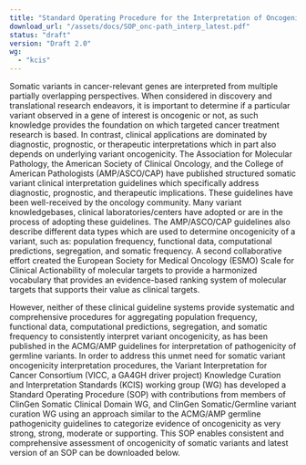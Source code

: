 ```yaml
---
title: "Standard Operating Procedure for the Interpretation of Oncogenicity of Somatic Variants"
download_url: "/assets/docs/SOP_onc-path_interp_latest.pdf"
status: "draft"
version: "Draft 2.0"
wg:
  - "kcis"
---
```

Somatic variants in cancer-relevant genes are interpreted from multiple partially overlapping perspectives. When 
considered in discovery and translational research endeavors, it is important to determine if a particular variant 
observed in a gene of interest is oncogenic or not, as such knowledge provides the foundation on which targeted cancer 
treatment research is based. In contrast, clinical applications are dominated by diagnostic, prognostic, or therapeutic 
interpretations which in part also depends on underlying variant oncogenicity. The Association for Molecular Pathology, 
the American Society of Clinical Oncology, and the College of American Pathologists (AMP/ASCO/CAP) have published 
structured somatic variant clinical interpretation guidelines which specifically address diagnostic, prognostic, and 
therapeutic implications. These guidelines have been well-received by the oncology community. Many variant 
knowledgebases, clinical laboratories/centers have adopted or are in the process of adopting these guidelines. The 
AMP/ASCO/CAP guidelines also describe different data types which are used to determine oncogenicity of a variant, such 
as: population frequency, functional data, computational predictions, segregation, and somatic frequency. A second 
collaborative effort created the European Society for Medical Oncology (ESMO) Scale for Clinical Actionability of 
molecular targets to provide a harmonized vocabulary that provides an evidence-based ranking system of molecular 
targets that supports their value as clinical targets. 

However, neither of these clinical guideline systems provide systematic and comprehensive procedures for aggregating 
population frequency, functional data, computational predictions, segregation, and somatic frequency to consistently 
interpret variant oncogenicity, as has been published in the ACMG/AMP guidelines for interpretation of pathogenicity 
of germline variants. In order to address this unmet need for somatic variant oncogenicity interpretation procedures, 
the Variant Interpretation for Cancer Consortium (VICC, a GA4GH driver project) Knowledge Curation and Interpretation 
Standards (KCIS) working group (WG) has developed a Standard Operating Procedure (SOP) with contributions from members 
of ClinGen Somatic Clinical Domain WG, and ClinGen Somatic/Germline variant curation WG using an approach similar to 
the ACMG/AMP germline pathogenicity guidelines to categorize evidence of oncogenicity as very strong, strong, moderate 
or supporting. This SOP enables consistent and comprehensive assessment of oncogenicity of somatic variants and latest 
version of an SOP can be downloaded below.